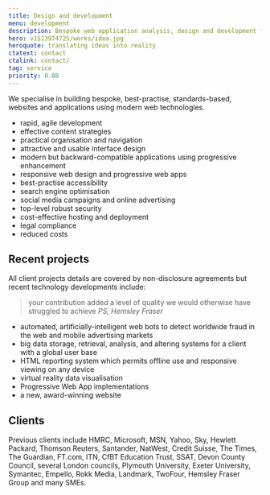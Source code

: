 ```yaml
---
title: Design and development
menu: development
description: Bespoke web application analysis, design and development for desktop and mobile devices.
hero: v1513974725/works/idea.jpg
heroquote: translating ideas into reality
ctatext: contact
ctalink: contact/
tag: service
priority: 0.88
---
```


We specialise in building bespoke, best-practise, standards-based, websites and applications using modern web technologies.

* rapid, agile development
* effective content strategies
* practical organisation and navigation
* attractive and usable interface design
* modern but backward-compatible applications using progressive enhancement
* responsive web design and progressive web apps
* best-practise accessibility
* search engine optimisation
* social media campaigns and online advertising
* top-level robust security
* cost-effective hosting and deployment
* legal compliance
* reduced costs


## Recent projects
All client projects details are covered by non-disclosure agreements but recent technology developments include:

> your contribution added a level of quality we would otherwise have struggled to achieve
<cite>PS, Hemsley Fraser</cite>

* automated, artificially-intelligent web bots to detect worldwide fraud in the web and mobile advertising markets
* big data storage, retrieval, analysis, and altering systems for a client with a global user base
* HTML reporting system which permits offline use and responsive viewing on any device
* virtual reality data visualisation
* Progressive Web App implementations
* a new, award-winning website


## Clients
Previous clients include HMRC, Microsoft, MSN, Yahoo, Sky, Hewlett Packard, Thomson Reuters, Santander, NatWest, Credit Suisse, The Times, The Guardian, FT.com, ITN, CfBT Education Trust, SSAT, Devon County Council, several London councils, Plymouth University, Exeter University, Symantec, Empello, Rokk Media, Landmark, TwoFour, Hemsley Fraser Group and many SMEs.
